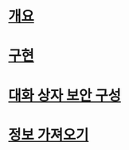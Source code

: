 # [개요](event-notifications.md)  
# [구현](implement-event-notifications.md)  
# [대화 상자 보안 구성](configure-dialog-security-for-event-notifications.md)  
# [정보 가져오기](get-information-about-event-notifications.md)  
